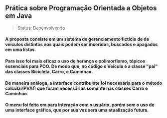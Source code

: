 ## Prática sobre Programação Orientada a Objetos em Java

> Status: Desenvolvendo

#### A proposta consiste em um sistema de gerenciamento fictício de de veículos distintos nos quais podem ser inseridos, buscados e apagados em uma listas. 

#### Para isso foi mais eficaz o uso de herança e polimorfismo, tópicos essenciais para POO. De modo que, no código o Veiculo é a classe "pai" das classes Bicicleta, Carro, e Caminhao.

#### De maneira análoga, a interface contribuinte foi necessária para o método calcularIPVA() que foram necessários somente nas classes Carro e Caminhao.

#### O menu foi feito em para interação com o usuário, porém sem o uso de uma interface gráfica, que por sua vez será uma atualização futura.